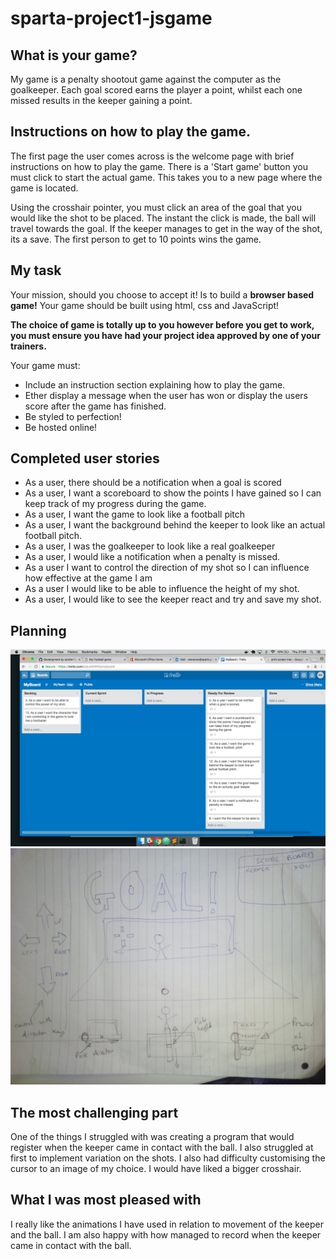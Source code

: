 # sparta-project1-jsgame

## What is your game?

My game is a penalty shootout game against the computer as the goalkeeper. Each goal scored earns the player a point, whilst each one missed results in the keeper gaining a point.

## Instructions on how to play the game.

The first page the user comes across is the welcome page with brief instructions on how to play the game. There is a 'Start game' button you must click to start the actual game. This takes you to a new page where the game is located.

Using the crosshair pointer, you must click an area of the goal that you would like the shot to be placed. The instant the click is made, the ball will travel towards the goal. If the keeper manages to get in the way of the shot, its a save. The first person to get to 10 points wins the game.

## My task

Your mission, should you choose to accept it! Is to build a **browser based game!** Your game should be built using html, css and JavaScript!

**The choice of game is totally up to you however before you get to work, you must ensure you have had your project idea approved by one of your trainers.**

Your game must:

* Include an instruction section explaining how to play the game.
* Ether display a message when the user has won or display the users score after the game has finished.
* Be styled to perfection!
* Be hosted online!

## Completed user stories

* As a user, there should be a notification when a goal is scored
* As a user, I want a scoreboard to show the points I have gained so I can keep track of my progress during the game.
* As a user, I want the game to look like a football pitch
* As a user, I want the background behind the keeper to look like an actual football pitch.
* As a user, I was the goalkeeper to look like a real goalkeeper
* As a user, I would like a notification when a penalty is missed.
* As a user I want to control the direction of my shot so I can influence how effective at the game I am
* As a user I would like to be able to influence the height of my shot.
* As a user, I would like to see the keeper react and try and save my shot.

## Planning
![trello](images/trello.png)
![wireframe](images/wireframe.jpg)


## The most challenging part

One of the things I struggled with was creating a program that would register when the keeper came in contact with the ball. I also struggled at first to implement variation on the shots. I also had difficulty customising the cursor to an image of my choice. I would have liked a bigger crosshair.

## What I was most pleased with

I really like the animations I have used in relation to movement of the keeper and the ball. I am also happy with how managed to record when the keeper came in contact with the ball.
